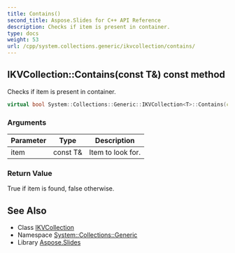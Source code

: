 ```yaml
---
title: Contains()
second_title: Aspose.Slides for C++ API Reference
description: Checks if item is present in container.
type: docs
weight: 53
url: /cpp/system.collections.generic/ikvcollection/contains/
---
```

## IKVCollection::Contains(const T\&) const method


Checks if item is present in container.

```cpp
virtual bool System::Collections::Generic::IKVCollection<T>::Contains(const T &item) const override
```


### Arguments

| Parameter | Type | Description |
| --- | --- | --- |
| item | const T\& | Item to look for. |

### Return Value

True if item is found, false otherwise.

## See Also

* Class [IKVCollection](./)
* Namespace [System::Collections::Generic](../)
* Library [Aspose.Slides](../../)
